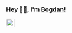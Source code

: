 ### Hey 👋🏻, I'm [Bogdan!](https://www.linkedin.com/in/bogdanboiculese) 

<a href="https://www.linkedin.com/in/bogdanboiculese/">
  <img align="left" alt="Bogdan's Linkedin" width="22px" src="https://cdn.jsdelivr.net/npm/simple-icons@v3/icons/linkedin.svg" />
</a>

<br />
<br />
